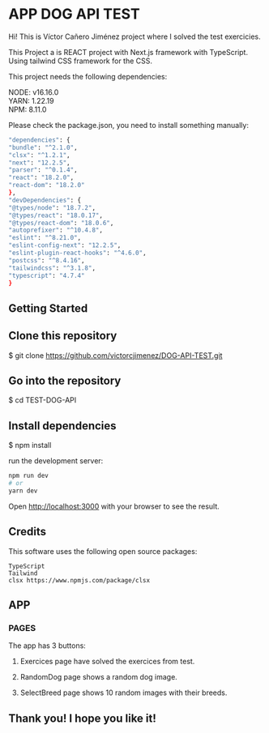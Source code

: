 # APP DOG API TEST

Hi! This is Víctor Cañero Jiménez project where I solved the test exercicies.

This Project a is REACT project with Next.js framework with TypeScript. Using tailwind CSS framework for the CSS.

This project needs the following dependencies:

NODE: v16.16.0 <br>
YARN: 1.22.19 <br>
NPM: 8.11.0

Please check the package.json, you need to install something manually:

```bash
"dependencies": {
"bundle": "^2.1.0",
"clsx": "^1.2.1",
"next": "12.2.5",
"parser": "^0.1.4",
"react": "18.2.0",
"react-dom": "18.2.0"
},
"devDependencies": {
"@types/node": "18.7.2",
"@types/react": "18.0.17",
"@types/react-dom": "18.0.6",
"autoprefixer": "^10.4.8",
"eslint": "^8.21.0",
"eslint-config-next": "12.2.5",
"eslint-plugin-react-hooks": "^4.6.0",
"postcss": "^8.4.16",
"tailwindcss": "^3.1.8",
"typescript": "4.7.4"
}
```

## Getting Started

## Clone this repository

$ git clone https://github.com/victorcjimenez/DOG-API-TEST.git

## Go into the repository

$ cd TEST-DOG-API

## Install dependencies

$ npm install

run the development server:

```bash
npm run dev
# or
yarn dev
```

Open [http://localhost:3000](http://localhost:3000) with your browser to see the result.

## Credits

This software uses the following open source packages:

    TypeScript
    Tailwind
    clsx https://www.npmjs.com/package/clsx

## APP

### PAGES

The app has 3 buttons:

1. Exercices page have solved the exercices from test.

2. RandomDog page shows a random dog image.

3. SelectBreed page shows 10 random images with their breeds.

## Thank you! I hope you like it!
